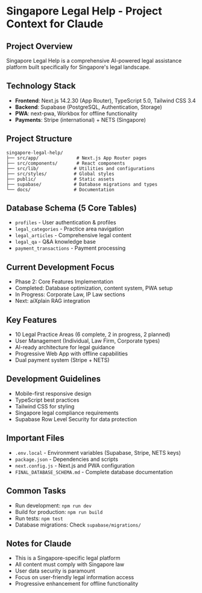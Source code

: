 # Singapore Legal Help - Project Context for Claude

## Project Overview
Singapore Legal Help is a comprehensive AI-powered legal assistance platform built specifically for Singapore's legal landscape.

## Technology Stack
- **Frontend**: Next.js 14.2.30 (App Router), TypeScript 5.0, Tailwind CSS 3.4
- **Backend**: Supabase (PostgreSQL, Authentication, Storage)
- **PWA**: next-pwa, Workbox for offline functionality
- **Payments**: Stripe (international) + NETS (Singapore)

## Project Structure
```
singapore-legal-help/
├── src/app/              # Next.js App Router pages
├── src/components/       # React components
├── src/lib/             # Utilities and configurations
├── src/styles/          # Global styles
├── public/              # Static assets
├── supabase/            # Database migrations and types
└── docs/                # Documentation
```

## Database Schema (5 Core Tables)
- `profiles` - User authentication & profiles
- `legal_categories` - Practice area navigation
- `legal_articles` - Comprehensive legal content
- `legal_qa` - Q&A knowledge base
- `payment_transactions` - Payment processing

## Current Development Focus
- Phase 2: Core Features Implementation
- Completed: Database optimization, content system, PWA setup
- In Progress: Corporate Law, IP Law sections
- Next: aiXplain RAG integration

## Key Features
- 10 Legal Practice Areas (6 complete, 2 in progress, 2 planned)
- User Management (Individual, Law Firm, Corporate types)
- AI-ready architecture for legal guidance
- Progressive Web App with offline capabilities
- Dual payment system (Stripe + NETS)

## Development Guidelines
- Mobile-first responsive design
- TypeScript best practices
- Tailwind CSS for styling
- Singapore legal compliance requirements
- Supabase Row Level Security for data protection

## Important Files
- `.env.local` - Environment variables (Supabase, Stripe, NETS keys)
- `package.json` - Dependencies and scripts
- `next.config.js` - Next.js and PWA configuration
- `FINAL_DATABASE_SCHEMA.md` - Complete database documentation

## Common Tasks
- Run development: `npm run dev`
- Build for production: `npm run build`
- Run tests: `npm test`
- Database migrations: Check `supabase/migrations/`

## Notes for Claude
- This is a Singapore-specific legal platform
- All content must comply with Singapore law
- User data security is paramount
- Focus on user-friendly legal information access
- Progressive enhancement for offline functionality